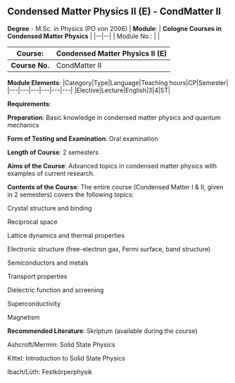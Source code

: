 ## Condensed Matter Physics II (E) - CondMatter II

**Degree** - M.Sc. in Physics (PO von 2006)
| **Module**: | **Cologne Courses in Condensed Matter Physics** |
|--|--|
| Module No.: |  |

| **Course**: | Condensed Matter Physics II (E) |
|------|------|
| **Course No.** | CondMatter II |

**Module Elements**:
|Category|Type|Language|Teaching hours|CP|Semester|
|---|---|---|---|---|---|
|Elective|Lecture|English|3|4|ST|

**Requirements**:


**Preparation**:
Basic knowledge in condensed matter physics and quantum mechanics

**Form of Testing and Examination**:
Oral examination

**Length of Course**:
2 semesters

**Aims of the Course**:
Advanced topics in condensed matter physics with examples of current research.

**Contents of the Course**:
The entire course (Condensed Matter I & II, given in 2 semesters) covers the following topics: 

Crystal structure and binding

Reciprocal space

Lattice dynamics and thermal properties

Electronic structure (free-electron gas, Fermi surface, band structure)

Semiconductors and metals

Transport properties

Dielectric function and screening

Superconductivity

Magnetism

**Recommended Literature**:
Skriptum (available during the course)

Ashcroft/Mermin: Solid State Physics 

Kittel: Introduction to Solid State Physics

Ibach/Lüth: Festkörperphysik


